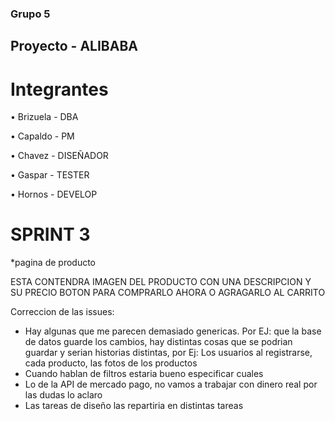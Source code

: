 ### Grupo 5

## Proyecto -  ALIBABA

# Integrantes 

• Brizuela - DBA

• Capaldo - PM

• Chavez - DISEÑADOR

• Gaspar - TESTER

• Hornos - DEVELOP


# SPRINT 3

*pagina de producto

ESTA CONTENDRA IMAGEN DEL PRODUCTO CON UNA DESCRIPCION Y SU PRECIO 
BOTON PARA COMPRARLO AHORA O AGRAGARLO AL CARRITO



Correccion de las issues:

* Hay algunas que me parecen demasiado genericas. Por EJ: que la base de datos guarde los cambios, hay distintas cosas que se podrian guardar y serian historias distintas, por Ej: Los usuarios al registrarse, cada producto, las fotos de los productos
* Cuando hablan de filtros estaria bueno especificar cuales
* Lo de la API de mercado pago, no vamos a trabajar con dinero real por las dudas lo aclaro
* Las tareas de diseño las repartiria en distintas tareas 



